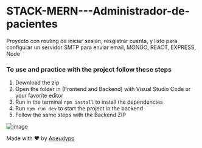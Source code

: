 # STACK-MERN---Administrador-de-pacientes

Proyecto con routing de iniciar sesion, resgistrar cuenta, y listo para configurar un servidor SMTP para enviar email, MONGO, REACT, EXPRESS, Node


### To use and practice with the project follow these steps

1. Download the zip
2. Open the folder in (Frontend and Backend) with Visual Studio Code or your favorite editor
3. Run in the terminal ``` npm install ``` to install the  dependencies
4. Run ``` npm run dev ``` to start the project in the backend
5. Follow the same steps with the Backend ZIP


![image](https://user-images.githubusercontent.com/114118969/209152980-9861ee1f-aa85-4843-b1f3-7c5d27ede4b2.png)

Made with :heart: by [Aneudypq](https://t.me/Aneudypq2004)

